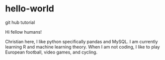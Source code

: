 # hello-world
git hub tutorial

Hi fellow humans!

Christian here, I like python specifically pandas and MySQL. I am currently learning R and machine learning theory.
When I am not coding, I like to play European football, video games, and cycling.
